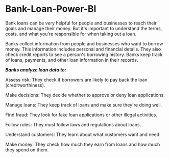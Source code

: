 # Bank-Loan-Power-BI

Bank loans can be very helpful for people and businesses to reach their goals and manage their money. But it's important to understand the terms, costs, and what you're responsible for when taking out a loan.

Banks collect information from people and businesses who want to borrow money. This information includes personal and financial details. They also check credit reports to see a person's borrowing history. Banks keep track of loans, payments, and other loan information in their records.

*****Banks analyze loan data to:*****

Assess risk: They check if borrowers are likely to pay back the loan (creditworthiness).

Make decisions: They decide whether to approve or deny loan applications.

Manage loans: They keep track of loans and make sure they're doing well.

Find fraud: They look for fake loan applications or other illegal activities.

Follow rules: They must follow laws and regulations about loans.

Understand customers: They learn about what customers want and need.

Make money: They check how much they earn from loans and how much they spend on them.
